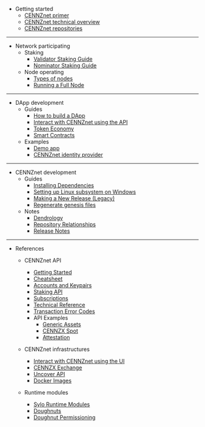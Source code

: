 - Getting started
    - [CENNZnet primer](Getting-started/CENNZnet-primer)
    - [CENNZnet technical overview](Getting-started/CENNZnet-technical-overview)
    - [CENNZnet repositories](Getting-started/CENNZnet-repos)
---
- Network participating
    - Staking
        - [Validator Staking Guide](Network-participating/Staking/Validator-Guide)
        - [Nominator Staking Guide](Network-participating/Staking/Nominator-Staking-Guide)
    - Node operating
        - [Types of nodes](Network-participating/Node-operating/Types-of-nodes)
        - [Running a Full Node](Network-participating/Node-operating/Running-a-Full-Node)
---
- DApp development
    - Guides
        - [How to build a DApp](Dapp-development/Guides/How-to-build-a-DApp)
        - [Interact with CENNZnet using the API](Dapp-development/Guides/Interact-with-CENNZnet--using-the-API)
        - [Token Economy](Dapp-development/Guides/Token-Economy)
        - [Smart Contracts](Dapp-development/Guides/Using-Smart-Contracts-on-CENNZnet)
    - Examples
        - [Demo app](Dapp-development/Examples/Example-demo-app)
        - [CENNZnet identity provider](https://github.com/cennznet/cennznet-identity-provider)
---
- CENNZnet development
    - Guides
        - [Installing Dependencies](CENNZnet-development/Guides/Installing-Dependencies)
        - [Setting up Linux subsystem on Windows](CENNZnet-development/Guides/Set-up-Linux-Sub-system-for-Windows)
        - [Making a New Release (Legacy)](CENNZnet-development/Guides/Making-a-New-Release)
        - [Regenerate genesis files](CENNZnet-development/Guides/Regenerating-genesis-files-on-Release)
    - Notes
        - [Dendrology](CENNZnet-development/Notes/Dendrology)
        - [Repository Relationships](CENNZnet-development/Notes/Repository-Relationships)
        - [Release Notes](CENNZnet-development/Notes/Release-Notes)

---
- References
    - CENNZnet API
        - [Getting Started](References/CENNZnet-API/Getting-Started)
        - [Cheatsheet](References/CENNZnet-API/Cheatsheet)
        - [Accounts and Keypairs](References/CENNZnet-API/Accounts-and-Keypairs)
        - [Staking API](References/CENNZnet-API/Staking)
        - [Subscriptions](References/CENNZnet-API/Subscriptions)
        - [Technical Reference](References/CENNZnet-API/Technical-Reference)
        - [Transaction Error Codes](References/CENNZnet-API/Transaction-Error-Codes)
        - API Examples
            - [Generic Assets](References/CENNZnet-API/Examples/API-examples-Generic-Assets)
            - [CENNZX Spot](References/CENNZnet-API/Examples/API-examples-CENNZX-Spot)
            - [Attestation](References/CENNZnet-API/Examples/API-examples-Attestation)

    - CENNZnet infrastructures
        - [Interact with CENNZnet using the UI](References/CENNZnet-infrastructures/Exploring-the-CENNZnet-UI)
        - [CENNZX Exchange](References/CENNZnet-infrastructures/CENNZX-Exchange)
        - [Uncover API](References/CENNZnet-infrastructures/UncoverAPI)
        - [Docker Images](https://hub.docker.com/r/cennznet/cennznet/tags)

    - Runtime modules
        - [Sylo Runtime Modules](References/Runtime-modules/Sylo-Runtime-Modules)
        - [Doughnuts](References/Runtime-modules/Doughnut)
        - [Doughnut Permissioning](References/Runtime-modules/Doughnut-Permissioning)

    
